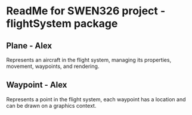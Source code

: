 # ReadMe for SWEN326 project - flightSystem package

## Plane - Alex

 Represents an aircraft in the flight system, managing its properties, movement, waypoints, and rendering.

## Waypoint - Alex

Represents a point in the flight system, each waypoint has a location and can be drawn on a graphics context.
